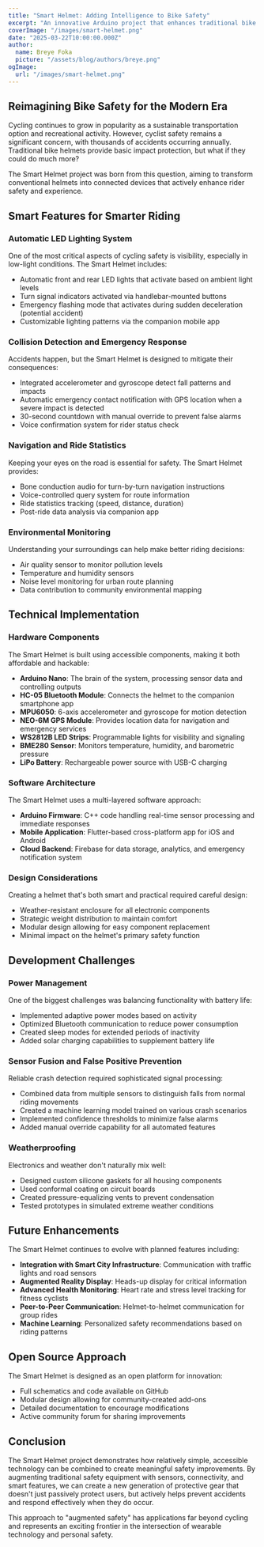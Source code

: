 ```yaml
---
title: "Smart Helmet: Adding Intelligence to Bike Safety"
excerpt: "An innovative Arduino project that enhances traditional bike helmets with smart features for improved safety, navigation, and communication."
coverImage: "/images/smart-helmet.png"
date: "2025-03-22T10:00:00.000Z"
author:
  name: Breye Foka
  picture: "/assets/blog/authors/breye.png"
ogImage:
  url: "/images/smart-helmet.png"
---
```


## Reimagining Bike Safety for the Modern Era

Cycling continues to grow in popularity as a sustainable transportation option and recreational activity. However, cyclist safety remains a significant concern, with thousands of accidents occurring annually. Traditional bike helmets provide basic impact protection, but what if they could do much more?

The Smart Helmet project was born from this question, aiming to transform conventional helmets into connected devices that actively enhance rider safety and experience.

## Smart Features for Smarter Riding

### Automatic LED Lighting System

One of the most critical aspects of cycling safety is visibility, especially in low-light conditions. The Smart Helmet includes:

- Automatic front and rear LED lights that activate based on ambient light levels
- Turn signal indicators activated via handlebar-mounted buttons
- Emergency flashing mode that activates during sudden deceleration (potential accident)
- Customizable lighting patterns via the companion mobile app

### Collision Detection and Emergency Response

Accidents happen, but the Smart Helmet is designed to mitigate their consequences:

- Integrated accelerometer and gyroscope detect fall patterns and impacts
- Automatic emergency contact notification with GPS location when a severe impact is detected
- 30-second countdown with manual override to prevent false alarms
- Voice confirmation system for rider status check

### Navigation and Ride Statistics

Keeping your eyes on the road is essential for safety. The Smart Helmet provides:

- Bone conduction audio for turn-by-turn navigation instructions
- Voice-controlled query system for route information
- Ride statistics tracking (speed, distance, duration)
- Post-ride data analysis via companion app

### Environmental Monitoring

Understanding your surroundings can help make better riding decisions:

- Air quality sensor to monitor pollution levels
- Temperature and humidity sensors
- Noise level monitoring for urban route planning
- Data contribution to community environmental mapping

## Technical Implementation

### Hardware Components

The Smart Helmet is built using accessible components, making it both affordable and hackable:

- **Arduino Nano**: The brain of the system, processing sensor data and controlling outputs
- **HC-05 Bluetooth Module**: Connects the helmet to the companion smartphone app
- **MPU6050**: 6-axis accelerometer and gyroscope for motion detection
- **NEO-6M GPS Module**: Provides location data for navigation and emergency services
- **WS2812B LED Strips**: Programmable lights for visibility and signaling
- **BME280 Sensor**: Monitors temperature, humidity, and barometric pressure
- **LiPo Battery**: Rechargeable power source with USB-C charging

### Software Architecture

The Smart Helmet uses a multi-layered software approach:

- **Arduino Firmware**: C++ code handling real-time sensor processing and immediate responses
- **Mobile Application**: Flutter-based cross-platform app for iOS and Android
- **Cloud Backend**: Firebase for data storage, analytics, and emergency notification system

### Design Considerations

Creating a helmet that's both smart and practical required careful design:

- Weather-resistant enclosure for all electronic components
- Strategic weight distribution to maintain comfort
- Modular design allowing for easy component replacement
- Minimal impact on the helmet's primary safety function

## Development Challenges

### Power Management

One of the biggest challenges was balancing functionality with battery life:

- Implemented adaptive power modes based on activity
- Optimized Bluetooth communication to reduce power consumption
- Created sleep modes for extended periods of inactivity
- Added solar charging capabilities to supplement battery life

### Sensor Fusion and False Positive Prevention

Reliable crash detection required sophisticated signal processing:

- Combined data from multiple sensors to distinguish falls from normal riding movements
- Created a machine learning model trained on various crash scenarios
- Implemented confidence thresholds to minimize false alarms
- Added manual override capability for all automated features

### Weatherproofing

Electronics and weather don't naturally mix well:

- Designed custom silicone gaskets for all housing components
- Used conformal coating on circuit boards
- Created pressure-equalizing vents to prevent condensation
- Tested prototypes in simulated extreme weather conditions

## Future Enhancements

The Smart Helmet continues to evolve with planned features including:

- **Integration with Smart City Infrastructure**: Communication with traffic lights and road sensors
- **Augmented Reality Display**: Heads-up display for critical information
- **Advanced Health Monitoring**: Heart rate and stress level tracking for fitness cyclists
- **Peer-to-Peer Communication**: Helmet-to-helmet communication for group rides
- **Machine Learning**: Personalized safety recommendations based on riding patterns

## Open Source Approach

The Smart Helmet is designed as an open platform for innovation:

- Full schematics and code available on GitHub
- Modular design allowing for community-created add-ons
- Detailed documentation to encourage modifications
- Active community forum for sharing improvements

## Conclusion

The Smart Helmet project demonstrates how relatively simple, accessible technology can be combined to create meaningful safety improvements. By augmenting traditional safety equipment with sensors, connectivity, and smart features, we can create a new generation of protective gear that doesn't just passively protect users, but actively helps prevent accidents and respond effectively when they do occur.

This approach to "augmented safety" has applications far beyond cycling and represents an exciting frontier in the intersection of wearable technology and personal safety.
